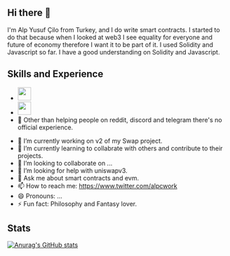 ## Hi there 👋

I'm Alp Yusuf Çilo from Turkey, and I do write smart contracts. I started to do that because when I looked at web3 I see equality for everyone and future of economy therefore I want it to be part of it. I used Solidity and Javascript so far. I have a good understanding on Solidity and Javascript.

## Skills and Experience
* <img style="width: 30px; padding-right:10px;" src="https://cdn.jsdelivr.net/gh/devicons/devicon@latest/icons/javascript/javascript-plain.svg"/>
* <img style="width: 30px; padding-right:10px;" src="https://cdn.jsdelivr.net/gh/devicons/devicon@latest/icons/solidity/solidity-original.svg">
* 🤝 Other than helping people on reddit, discord and telegram there's no official experience.

- 🔭 I’m currently working on v2 of my Swap project.
- 🌱 I’m currently learning to collabrate with others and contribute to their projects.
- 👯 I’m looking to collaborate on ...
- 🤔 I’m looking for help with uniswapv3.
- 💬 Ask me about smart contracts and evm.
- 📫 How to reach me: https://www.twitter.com/alpcwork
- 😄 Pronouns: ...
- ⚡ Fun fact: Philosophy and Fantasy lover.

## Stats
[![Anurag's GitHub stats](https://github-readme-stats.vercel.app/api?username=seojunchian)](https://github.com/anuraghazra/github-readme-stats)


